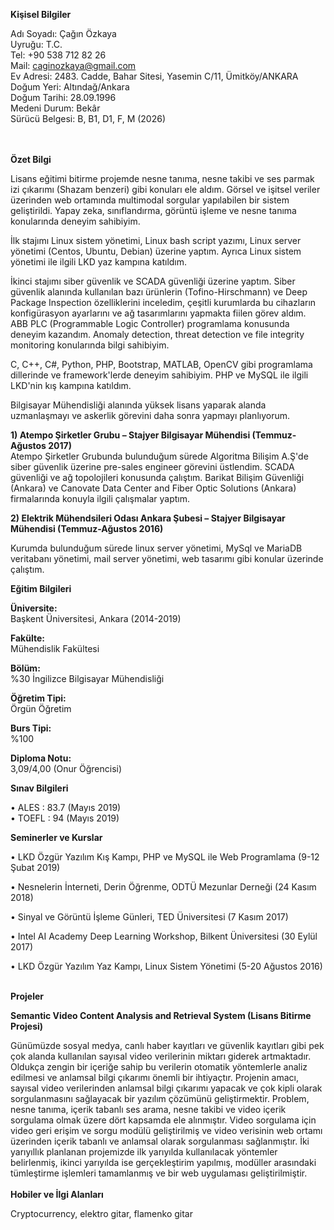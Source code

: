 **Kişisel Bilgiler**

Adı Soyadı:          Çağın Özkaya<br/>
Uyruğu:	      T.C.<br/>
Tel:		      +90 538 712 82 26<br/>
Mail:		      caginozkaya@gmail.com<br/>
Ev Adresi:	      2483. Cadde, Bahar Sitesi, Yasemin C/11, Ümitköy/ANKARA<br/>
Doğum Yeri:	      Altındağ/Ankara<br/>
Doğum Tarihi:    28.09.1996<br/>
Medeni Durum:  Bekâr<br/>
Sürücü Belgesi:   B, B1, D1, F, M (2026)<br/>
<br/>
<br/>

**Özet Bilgi**<br/>

Lisans eğitimi bitirme projemde nesne tanıma, nesne takibi ve ses parmak izi çıkarımı (Shazam benzeri) gibi konuları ele aldım. Görsel ve işitsel veriler üzerinden web ortamında multimodal sorgular yapılabilen bir sistem geliştirildi. Yapay zeka, sınıflandırma, görüntü işleme ve nesne tanıma konularında deneyim sahibiyim. <br/>

İlk stajımı Linux sistem yönetimi, Linux bash script yazımı, Linux server yönetimi (Centos, Ubuntu, Debian) üzerine yaptım. Ayrıca Linux sistem yönetimi ile ilgili LKD yaz kampına katıldım. <br/>
  
İkinci stajımı siber güvenlik ve SCADA güvenliği üzerine yaptım. Siber güvenlik alanında kullanılan bazı ürünlerin (Tofino-Hirschmann) ve Deep Package Inspection özelliklerini inceledim, çeşitli kurumlarda bu cihazların konfigürasyon ayarlarını ve ağ tasarımlarını yapmakta fiilen görev aldım. ABB PLC (Programmable Logic Controller) programlama konusunda deneyim kazandım. Anomaly detection, threat detection ve file integrity monitoring konularında bilgi sahibiyim.<br/>
  
C, C++, C#, Python, PHP, Bootstrap, MATLAB, OpenCV gibi programlama dillerinde ve framework'lerde deneyim sahibiyim.
PHP ve MySQL ile ilgili LKD'nin kış kampına katıldım.<br/>

Bilgisayar Mühendisliği alanında yüksek lisans yaparak alanda uzmanlaşmayı ve askerlik görevini daha sonra yapmayı planlıyorum.


**1) Atempo Şirketler Grubu – Stajyer Bilgisayar Mühendisi (Temmuz-Ağustos 2017)**<br/>
  Atempo Şirketler Grubunda bulunduğum sürede Algoritma Bilişim A.Ş'de siber güvenlik üzerine pre-sales engineer görevini üstlendim.  SCADA güvenliği ve ağ topolojileri konusunda çalıştım. Barikat Bilişim Güvenliği (Ankara) ve Canovate Data Center and Fiber Optic Solutions (Ankara) firmalarında konuyla ilgili çalışmalar yaptım.<br/>

**2) Elektrik Mühendsileri Odası Ankara Şubesi – Stajyer Bilgisayar Mühendisi (Temmuz-Ağustos 2016)**<br/>

  Kurumda bulunduğum sürede linux server yönetimi, MySql ve MariaDB veritabanı yönetimi, mail server yönetimi, web tasarımı gibi konular üzerinde çalıştım.<br/>

**Eğitim Bilgileri**<br/>

**Üniversite:**<br/>
Başkent Üniversitesi, Ankara (2014-2019)<br/>

**Fakülte:**<br/>
Mühendislik Fakültesi<br/>

**Bölüm:**<br/>
%30 İngilizce Bilgisayar Mühendisliği<br/>

**Öğretim Tipi:**<br/>
Örgün Öğretim<br/>

**Burs Tipi:**<br/>
%100<br/>

**Diploma Notu:**<br/>
3,09/4,00 (Onur Öğrencisi) <br/>

**Sınav Bilgileri**<br/>

•	ALES : 83.7 (Mayıs 2019)<br/>
•	TOEFL : 94 (Mayıs 2019)<br/>


**Seminerler ve Kurslar**<br/>

•	LKD Özgür Yazılım Kış Kampı, PHP ve MySQL ile Web Programlama (9-12 Şubat 2019)<br/>

•	Nesnelerin İnterneti, Derin Öğrenme, ODTÜ Mezunlar Derneği (24 Kasım 2018)<br/>

•	Sinyal ve Görüntü İşleme Günleri, TED Üniversitesi (7 Kasım 2017)<br/>

•	Intel AI Academy Deep Learning Workshop, Bilkent Üniversitesi (30 Eylül 2017)<br/>

•	LKD Özgür Yazılım Yaz Kampı, Linux Sistem Yönetimi (5-20 Ağustos 2016)<br/>
<br/>

**Projeler**<br/>

**Semantic Video Content Analysis and Retrieval System (Lisans Bitirme Projesi)**<br/>

  Günümüzde sosyal medya, canlı haber kayıtları ve güvenlik kayıtları gibi pek çok alanda kullanılan sayısal video verilerinin miktarı giderek artmaktadır. Oldukça zengin bir içeriğe sahip bu verilerin otomatik yöntemlerle analiz edilmesi ve anlamsal bilgi çıkarımı önemli bir ihtiyaçtır. Projenin amacı, sayısal video verilerinden anlamsal bilgi çıkarımı yapacak ve çok kipli olarak sorgulanmasını sağlayacak bir yazılım çözümünü geliştirmektir. Problem, nesne tanıma, içerik tabanlı ses arama, nesne takibi ve video içerik sorgulama olmak üzere dört kapsamda ele alınmıştır. Video sorgulama için video geri erişim ve sorgu modülü geliştirilmiş ve video verisinin web ortamı üzerinden içerik tabanlı ve anlamsal olarak sorgulanması sağlanmıştır. İki yarıyıllık planlanan projemizde ilk yarıyılda kullanılacak yöntemler belirlenmiş, ikinci yarıyılda ise gerçekleştirim yapılmış, modüller arasındaki tümleştirme işlemleri tamamlanmış ve bir web uygulaması geliştirilmiştir.<br/>
<br/>
**Hobiler ve İlgi Alanları** <br/>

Cryptocurrency, elektro gitar, flamenko gitar

